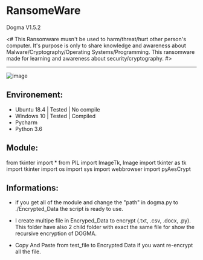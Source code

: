 # RansomeWare
Dogma V1.5.2


<# This Ransomware musn't be used to harm/threat/hurt other person's computer.
It's purpose is only to share knowledge and awareness about Malware/Cryptography/Operating Systems/Programming.
This ransomware made for learning and awareness about security/cryptography. #>

-----------------------------------------------------------------------------------------------------------------------------

![image](https://user-images.githubusercontent.com/18190054/74493103-69e57c00-4ed1-11ea-8604-b1ad804aaaef.png)

Environement:
-------------
- Ubuntu 18.4 | Tested | No compile
- Windows 10 | Tested | Compiled
- Pycharm
- Python 3.6


Module:
-----
from tkinter import *
from PIL import ImageTk, Image
import tkinter as tk
import tkinter
import os
import sys
import webbrowser
import pyAesCrypt



Informations:
-------------

- if you get all of the module and change the "path" in dogma.py to ./Encrypted_Data the script is ready to use.

- I create multipe file in Encryped_Data to encrypt (.txt, .csv, .docx, .py).
This folder have also 2 child folder with exact the same file for show the recursive encryption of DOGMA.

- Copy And Paste from test_file to Encrypted Data if you want re-encrypt all the file.
                                                                                                   

